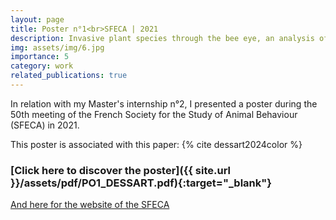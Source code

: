 ```yaml
---
layout: page
title: Poster n°1<br>SFECA | 2021
description: Invasive plant species through the bee eye, an analysis of flower coloration in the French Pyrenees
img: assets/img/6.jpg
importance: 5
category: work
related_publications: true
---
```


In relation with my Master's internship n°2, I presented a poster during the 50th meeting of the French Society for the Study of Animal Behaviour (SFECA) in 2021.

This poster is associated with this paper: {% cite dessart2024color %}

### <span>[Click here to discover the poster]({{ site.url }}/assets/pdf/PO1_DESSART.pdf){:target="\_blank"}</span>

[And here for the website of the SFECA](https://sfecamarseille.sciencesconf.org/)
